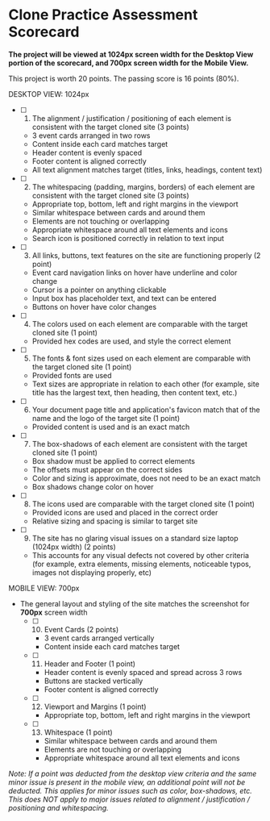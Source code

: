 # Clone Practice Assessment Scorecard

__The project will be viewed at 1024px screen width for the Desktop View portion
of the scorecard, and 700px screen width for the Mobile View.__

This project is worth 20 points. The passing score is 16 points (80%).

DESKTOP VIEW: 1024px

  - [ ] 1. The alignment / justification / positioning of each element is
    consistent with the target cloned site (3 points)
    - 3 event cards arranged in two rows
    - Content inside each card matches target
    - Header content is evenly spaced
    - Footer content is aligned correctly
    - All text alignment matches target (titles, links, headings, content text)
  - [ ] 2. The whitespacing (padding, margins, borders) of each
    element are consistent with the target cloned site (3 points)
    - Appropriate top, bottom, left and right margins in the viewport
    - Similar whitespace between cards and around them
    - Elements are not touching or overlapping
    - Appropriate whitespace around all text elements and icons
    - Search icon is positioned correctly in relation to text input
  - [ ] 3. All links, buttons, text features on the site are functioning properly
    (2 point)
    - Event card navigation links on hover have underline and color change
    - Cursor is a pointer on anything clickable
    - Input box has placeholder text, and text can be entered
    - Buttons on hover have color changes
  - [ ] 4. The colors used on each element are comparable with the target cloned
    site (1 point)
    - Provided hex codes are used, and style the correct element
  - [ ] 5. The fonts & font sizes used on each element are comparable with the
    target cloned site (1 point)
    - Provided fonts are used
    - Text sizes are appropriate in relation to each other (for example, site
      title has the largest text, then heading, then content text, etc.)
  - [ ] 6. Your document page title and application's favicon match that of the
    name and the logo of the target site (1 point)
    - Provided content is used and is an exact match
  - [ ] 7. The box-shadows of each element are consistent with the target cloned
    site (1 point)
    - Box shadow must be applied to correct elements
    - The offsets must appear on the correct sides
    - Color and sizing is approximate, does not need to be an exact match
    - Box shadows change color on hover
  - [ ] 8. The icons used are comparable with the target cloned site (1
    point)
    - Provided icons are used and placed in the correct order
    - Relative sizing and spacing is similar to target site
  - [ ] 9. The site has no glaring visual issues on a standard size laptop (1024px
    width) (2 points)
    - This accounts for any visual defects not covered by other criteria (for
      example, extra elements, missing elements, noticeable typos, images not
      displaying properly, etc)

MOBILE VIEW: 700px

  - The general layout and styling of the site matches the screenshot for
  __700px__ screen width
    - [ ] 10. Event Cards (2 points)
      - 3 event cards arranged vertically
      - Content inside each card matches target
    - [ ] 11. Header and Footer (1 point)
      - Header content is evenly spaced and spread across 3 rows
      - Buttons are stacked vertically
      - Footer content is aligned correctly
    - [ ] 12. Viewport and Margins (1 point)
      - Appropriate top, bottom, left and right margins in the viewport
    - [ ] 13. Whitespace (1 point)
      - Similar whitespace between cards and around them
      - Elements are not touching or overlapping
      - Appropriate whitespace around all text elements and icons

_Note: If a point was deducted from the desktop view criteria and the same minor
issue is present in the mobile view, an additional point will not be deducted.
This applies for minor issues such as color, box-shadows, etc. This does NOT
apply to major issues related to alignment / justification / positioning and
whitespacing._